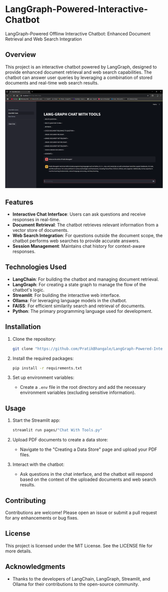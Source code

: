 # LangGraph-Powered-Interactive-Chatbot
LangGraph-Powered Offlinw Interactive Chatbot: Enhanced Document Retrieval and Web Search Integration

## Overview
This project is an interactive chatbot powered by LangGraph, designed to provide enhanced document retrieval and web search capabilities. The chatbot can answer user queries by leveraging a combination of stored documents and real-time web search results.

   ![Lang-Graph Chatbot](images/chatbot2.png)

## Features
- **Interactive Chat Interface**: Users can ask questions and receive responses in real-time.
- **Document Retrieval**: The chatbot retrieves relevant information from a vector store of documents.
- **Web Search Integration**: For questions outside the document scope, the chatbot performs web searches to provide accurate answers.
- **Session Management**: Maintains chat history for context-aware responses.

## Technologies Used
- **LangChain**: For building the chatbot and managing document retrieval.
- **LangGraph**: For creating a state graph to manage the flow of the chatbot's logic.
- **Streamlit**: For building the interactive web interface.
- **Ollama**: For leveraging language models in the chatbot.
- **FAISS**: For efficient similarity search and retrieval of documents.
- **Python**: The primary programming language used for development.

## Installation
1. Clone the repository:
   ```bash
   git clone "https://github.com/PratikBhangale/LangGraph-Powered-Interactive-Chatbot.git"
   ```

2. Install the required packages:
   ```bash
   pip install -r requirements.txt
   ```

3. Set up environment variables:
   - Create a `.env` file in the root directory and add the necessary environment variables (excluding sensitive information).

## Usage
1. Start the Streamlit app:
   ```bash
   streamlit run pages/"Chat With Tools.py"
   ```

2. Upload PDF documents to create a data store:
   - Navigate to the "Creating a Data Store" page and upload your PDF files.

3. Interact with the chatbot:
   - Ask questions in the chat interface, and the chatbot will respond based on the context of the uploaded documents and web search results.

## Contributing
Contributions are welcome! Please open an issue or submit a pull request for any enhancements or bug fixes.

## License
This project is licensed under the MIT License. See the LICENSE file for more details.

## Acknowledgments
- Thanks to the developers of LangChain, LangGraph, Streamlit, and Ollama for their contributions to the open-source community.
